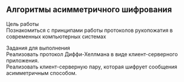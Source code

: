 ## Алгоритмы асимметричного шифрования
Цель работы\
Познакомиться с принципами работы протоколов рукопожатия в современных компьютерных системах

Задания для выполнения\
Реализовать протокол Диффи-Хеллмана в виде клиент-серверного приложения.\
Реализовать клиент-серверную пару, которая шифрует сообщения асимметричным способом.
